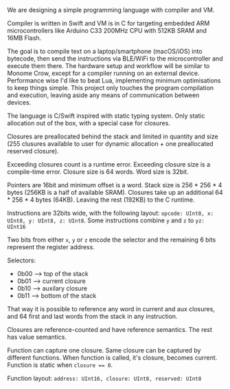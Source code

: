 We are designing a simple programming language with compiler and VM.

Compiler is written in Swift and VM is in C for targeting embedded ARM
microcontrollers like Arduino C33 200MHz CPU with 512KB SRAM and 16MB Flash.

The goal is to compile text on a laptop/smartphone (macOS/iOS) into bytecode,
then send the instructions via BLE/WiFi to the microcontroller and execute them there.
The hardware setup and workflow will be similar to Monome Crow,
except for a compiler running on an external device.
Performance wise I'd like to beat Lua, implementing minimum optimisations to keep things simple.
This project only touches the program compilation and execution,
leaving aside any means of communication between devices.

The language is C/Swift inspired with static typing system.
Only static allocation out of the box, with a special case for closures.

Closures are preallocated behind the stack and limited in quantity and size
(255 clusures available to user for dynamic allocation + one preallocated reserved closure).

Exceeding closures count is a runtime error. Exceeding closure size is a compile-time error.
Closure size is 64 words. Word size is 32bit.

Pointers are 16bit and minimum offset is a word. Stack size is 256 * 256 * 4 bytes
(256KB is a half of available SRAM). Closures take up an additional 64 * 256 * 4 bytes (64KB).
Leaving the rest (192KB) to the C runtime.

Instructions are 32bits wide, with the following layout:
	`opcode: UInt8, x: UInt8, y: UInt8, z: UInt8`.
Some instructions combine `y` and `z` to `yz: UInt16`

Two bits from either `x`, `y` or `z` encode the selector and the remaining 6 bits represent
the register address.

Selectors:
* 0b00 —> top of the stack
* 0b01 —> current closure
* 0b10 —> auxilary closure
* 0b11 —> bottom of the stack

That way it is possible to reference any word in current and aux closures,
and 64 first and last words from the stack in any instruction.

Closures are reference-counted and have reference semantics. The rest has value semantics.

Function can capture one closure. Same closure can be captured by different functions.
When function is called, it's closure, becomes current. Function is static when `closure == 0`.

Function layout:
	`address: UInt16, closure: UInt8, reserved: UInt8`
